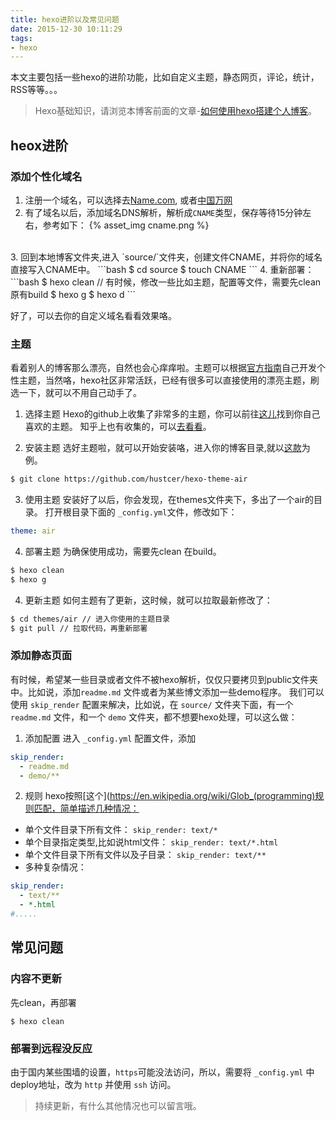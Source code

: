 ```yaml
---
title: hexo进阶以及常见问题
date: 2015-12-30 10:11:29
tags: 
- hexo
---
```



本文主要包括一些hexo的进阶功能，比如自定义主题，静态网页，评论，统计，RSS等等。。。

> Hexo基础知识，请浏览本博客前面的文章-[如何使用hexo搭建个人博客](/2016/03/25/%E4%BD%BF%E7%94%A8Hexo%E5%92%8Cgithub%E6%90%AD%E5%BB%BA%E4%B8%AA%E4%BA%BA%E5%8D%9A%E5%AE%A2/)。

## heox进阶

### 添加个性化域名

1. 注册一个域名，可以选择去[Name.com](https://www.name.com/), 或者[中国万网](https://wanwang.aliyun.com/)
2. 有了域名以后，添加域名DNS解析，解析成`CNAME`类型，保存等待15分钟左右，参考如下：
{% asset_img cname.png %}
<br />
3. 回到本地博客文件夹,进入 `source/`文件夹，创建文件CNAME，并将你的域名直接写入CNAME中。
```bash
$ cd source
$ touch CNAME
```
<!-- more -->
4. 重新部署：
```bash
$ hexo clean // 有时候，修改一些比如主题，配置等文件，需要先clean原有build
$ hexo g
$ hexo d
```

好了，可以去你的自定义域名看看效果咯。

### 主题
看着别人的博客那么漂亮，自然也会心痒痒啦。主题可以根据[官方指南](https://hexo.io/zh-cn/docs/themes.html)自己开发个性主题，当然咯，hexo社区非常活跃，已经有很多可以直接使用的漂亮主题，刷选一下，就可以不用自己动手了。

1. 选择主题
Hexo的github上收集了非常多的主题，你可以前往[这儿](https://github.com/hexojs/hexo/wiki/Themes)找到你自己喜欢的主题。
知乎上也有收集的，可以[去看看](https://www.zhihu.com/question/24422335)。

2. 安装主题
选好主题啦，就可以开始安装咯，进入你的博客目录,就以[这款](https://github.com/hustcer/hexo-theme-air)为例。
```bash
$ git clone https://github.com/hustcer/hexo-theme-air
```

3. 使用主题
安装好了以后，你会发现，在themes文件夹下，多出了一个air的目录。
打开根目录下面的 `_config.yml`文件，修改如下：
```yml
theme: air
```

4. 部署主题
为确保使用成功，需要先clean 在build。
```bash
$ hexo clean
$ hexo g
```

4. 更新主题
如何主题有了更新，这时候，就可以拉取最新修改了：
```bash
$ cd themes/air // 进入你使用的主题目录
$ git pull // 拉取代码，再重新部署
```

### 添加静态页面
有时候，希望某一些目录或者文件不被hexo解析，仅仅只要拷贝到public文件夹中。比如说，添加`readme.md` 文件或者为某些博文添加一些demo程序。
我们可以使用 `skip_render` 配置来解决，比如说，在 `source/` 文件夹下面，有一个 `readme.md` 文件，和一个 `demo` 文件夹，都不想要hexo处理，可以这么做：

1. 添加配置
进入 `_config.yml` 配置文件，添加
```yml
skip_render: 
  - readme.md
  - demo/** 
```

2. 规则
hexo按照[这个](https://en.wikipedia.org/wiki/Glob_(programming)规则匹配，简单描述几种情况：
  - 单个文件目录下所有文件： `skip_render: text/*`
  - 单个目录指定类型,比如说html文件：  `skip_render: text/*.html`
  - 单个文件目录下所有文件以及子目录： `skip_render: text/**`
  - 多种复杂情况：
```yml
skip_render:
  - text/**
  - *.html
#.....
```

## 常见问题

### 内容不更新

先clean，再部署

```
$ hexo clean
```

### 部署到远程没反应

由于国内某些围墙的设置，`https`可能没法访问，所以，需要将 `_config.yml` 中deploy地址，改为 `http` 并使用 `ssh` 访问。

> 持续更新，有什么其他情况也可以留言哦。